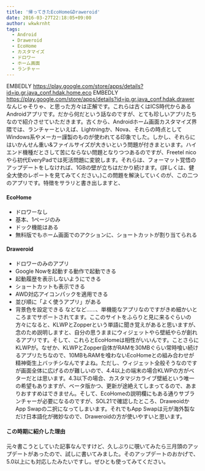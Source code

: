 ```yaml
---
title: '帰ってきたEcoHome&Draweroid'
date: 2016-03-27T22:18:05+09:00
author: wkwkrnht
tags:
  - Android
  - Draweroid
  - EcoHome
  - カスタマイズ
  - ドロワー
  - ホーム画面
  - ランチャー
---
```

EMBEDLY https://play.google.com/store/apps/details?id=jp.gr.java_conf.hdak.home.eco
EMBEDLY https://play.google.com/store/apps/details?id=jp.gr.java_conf.hdak.drawer
なんじゃそりゃ、と思った方々は正解です。これらは古くはICS時代からあるAndroidアプリです。だから何だという話なのですが、とても珍しいアプリたちなので紹介させていただきます。古くから、Androidホーム画面カスタマイズ界隈では、ランチャーといえば、Lightningか、Nova、それらの時点としてWindows系やメーカー謹製のものが使われてる印象でした。しかし、それらにはいかんせん重い&ファイルサイズが大きいという問題が付きまといます。ハイエンド機種だとさして苦にならない問題となりつつあるのですが、Freetel nicoやら初代EveryPadでは死活問題に変貌します。それらは、フォーマット覚悟のアップデートをしなければ、1GBの壁が立ちはだかり続けます。(詳しくは、健全大使のレポートを見てみてください。)この問題を解決していくのが、この二つのアプリです。特徴をサラリと書き出しますと、

#### EcoHome

* ドロワーなし
* 基本、1ページのみ
* ドック機能はある
* 無料版でもホーム画面でのアクションに、ショートカットが割り当てられる </ul>

#### Draweroid

* ドロワーのみのアプリ
* Google Nowを起動する動作で起動できる
* 起動履歴を表示しないようにできる
* ショートカットも表示できる
* AWD対応アイコンパックを適用できる
* 並び順に「よく使うアプリ」がある
* 背景色を設定できる
などなど……、単機能なアプリなのですがきめ細かいところまでサポートされてます。ここのサイトをふらりと見に来るぐらいの方々になると、KLWPとZopperという単語に聞き覚えがあると思いますが、念のため説明しますと、自分の思うままにウィジェットやら壁紙やらが創れるアプリです。そして、これらとEcoHomeは相性がいいんです。ことさらにKLWPが。なぜか、KLWPとZopper自体がRAMを30MBぐらい常時喰い続けるアプリたちなので、10MBもRAMを喰わないEcoHomeとの組み合わせが精神衛生上バッチシなんですよね。ただし、ウィジェット全般そうなのですが画面全体に広げるのが難しいので、4.4以上の端末の場合KLWPの方がベターだとは思います。4.3以下の場合、カスタマジカライブ壁紙という唯一の希望もありますが、ベータ版かつ、更新が途絶えてしまってるので、あまりおすすめはできません。そして、EcoHomeの説明欄にもある通りサブランチャーが必要になるのですが、SOL21で確認したところ、DraweoidかApp Swapの二択になってしまいます。それでもApp Swapは元が海外製なだけ日本語化が微妙なので、Draweroidの方が使いやすいと思います。

#### この時期に紹介した理由

元々書こうとしていた記事なんですけど、久しぶりに覗いてみたら三月頭のアップデートがあったので、試しに書いてみました。そのアップデートのおかげで、5.0以上にも対応したみたいですし。ぜひとも使ってみてください。